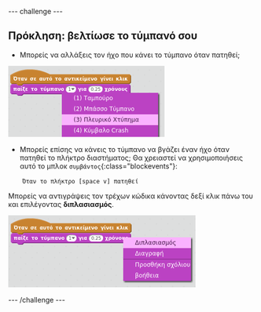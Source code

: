 --- challenge ---

## Πρόκληση: βελτίωσε το τύμπανό σου

+ Μπορείς να αλλάξεις τον ήχο που κάνει το τύμπανο όταν πατηθεί;

![screenshot](images/band-drum-sound.png)

+ Μπορείς επίσης να κάνεις το τύμπανο να βγάζει έναν ήχο όταν πατηθεί το πλήκτρο διαστήματος; Θα χρειαστεί να χρησιμοποιήσεις αυτό το μπλοκ `συμβάντος`{:class="blockevents"}:

```blocks
    Όταν το πλήκτρο [space v] πατηθεί
```

Μπορείς να αντιγράψεις τον τρέχων κώδικα κάνοντας δεξί κλικ πάνω του και επιλέγοντας **διπλασιασμός**.

![screenshot](images/band-duplicate-code.png)

--- /challenge ---
